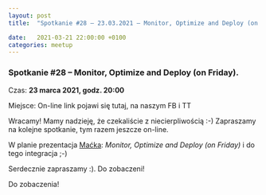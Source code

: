 ```yaml
---
layout: post
title:  "Spotkanie #28 – 23.03.2021 – Monitor, Optimize and Deploy (on Friday)."

date:   2021-03-21 22:00:00 +0100
categories: meetup
---
```


### Spotkanie #28 – Monitor, Optimize and Deploy (on Friday).

Czas: **23 marca 2021, godz. 20:00**

Miejsce: On-line link pojawi się tutaj, na naszym FB i TT

Wracamy! Mamy nadzieję, że czekaliście z niecierpliwością :-)
Zapraszamy na kolejne spotkanie, tym razem jeszcze on-line. 

W planie prezentacja [Maćka](https://twitter.com/mjrzasa): *Monitor, Optimize and Deploy (on Friday)* i do tego integracja ;-)

Serdecznie zapraszamy :). Do zobaczeni!

Do zobaczenia!

